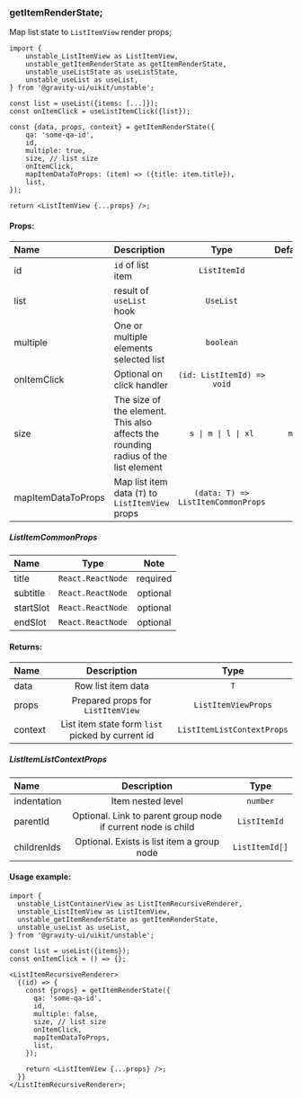 ### getItemRenderState;

Map list state to `ListItemView` render props;

```tsx
import {
    unstable_ListItemView as ListItemView,
    unstable_getItemRenderState as getItemRenderState,
    unstable_useListState as useListState,
    unstable_useList as useList,
} from '@gravity-ui/uikit/unstable';

const list = useList({items: [...]});
const onItemClick = useListItemClick({list});

const {data, props, context} = getItemRenderState({
    qa: 'some-qa-id',
    id,
    multiple: true,
    size, // list size
    onItemClick,
    mapItemDataToProps: (item) => ({title: item.title}),
    list,
});

return <ListItemView {...props} />;
```

#### Props:

| Name               | Description                                                                        |                Type                | Default |
| :----------------- | :--------------------------------------------------------------------------------- | :--------------------------------: | :-----: |
| id                 | `id` of list item                                                                  |            `ListItemId`            |         |
| list               | result of `useList` hook                                                           |             `UseList`              |         |
| multiple           | One or multiple elements selected list                                             |             `boolean`              |         |
| onItemClick        | Optional on click handler                                                          |     `(id: ListItemId) => void`     |         |
| size               | The size of the element. This also affects the rounding radius of the list element |        `s \| m \| l \| xl`         |   `m`   |
| mapItemDataToProps | Map list item data (`T`) to `ListItemView` props                                   | `(data: T) => ListItemCommonProps` |         |

##### ListItemCommonProps

| Name      |       Type        |   Note   |
| :-------- | :---------------: | :------: |
| title     | `React.ReactNode` | required |
| subtitle  | `React.ReactNode` | optional |
| startSlot | `React.ReactNode` | optional |
| endSlot   | `React.ReactNode` | optional |

#### Returns:

| Name    |                   Description                    |            Type            |
| :------ | :----------------------------------------------: | :------------------------: |
| data    |                Row list item data                |            `T`             |
| props   |        Prepared props for `ListItemView`         |    `ListItemViewProps`     |
| context | List item state form `list` picked by current id | `ListItemListContextProps` |

##### ListItemListContextProps

| Name        |                         Description                          |      Type      |
| :---------- | :----------------------------------------------------------: | :------------: |
| indentation |                      Item nested level                       |    `number`    |
| parentId    | Optional. Link to parent group node if current node is child |  `ListItemId`  |
| childrenIds |          Optional. Exists is list item a group node          | `ListItemId[]` |

#### Usage example:

```tsx
import {
  unstable_ListContainerView as ListItemRecursiveRenderer,
  unstable_ListItemView as ListItemView,
  unstable_getItemRenderState as getItemRenderState,
  unstable_useList as useList,
} from '@gravity-ui/uikit/unstable';

const list = useList({items});
const onItemClick = () => {};

<ListItemRecursiveRenderer>
  {(id) => {
    const {props} = getItemRenderState({
      qa: 'some-qa-id',
      id,
      multiple: false,
      size, // list size
      onItemClick,
      mapItemDataToProps,
      list,
    });

    return <ListItemView {...props} />;
  }}
</ListItemRecursiveRenderer>;
```
